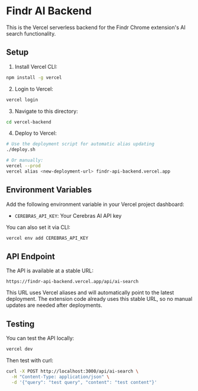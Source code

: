 # Findr AI Backend

This is the Vercel serverless backend for the Findr Chrome extension's AI search functionality.

## Setup

1. Install Vercel CLI:
```bash
npm install -g vercel
```

2. Login to Vercel:
```bash
vercel login
```

3. Navigate to this directory:
```bash
cd vercel-backend
```

4. Deploy to Vercel:
```bash
# Use the deployment script for automatic alias updating
./deploy.sh

# Or manually:
vercel --prod
vercel alias <new-deployment-url> findr-api-backend.vercel.app
```

## Environment Variables

Add the following environment variable in your Vercel project dashboard:

- `CEREBRAS_API_KEY`: Your Cerebras AI API key

You can also set it via CLI:
```bash
vercel env add CEREBRAS_API_KEY
```

## API Endpoint

The API is available at a stable URL:
```
https://findr-api-backend.vercel.app/api/ai-search
```

This URL uses Vercel aliases and will automatically point to the latest deployment.
The extension code already uses this stable URL, so no manual updates are needed after deployments.

## Testing

You can test the API locally:
```bash
vercel dev
```

Then test with curl:
```bash
curl -X POST http://localhost:3000/api/ai-search \
  -H "Content-Type: application/json" \
  -d '{"query": "test query", "content": "test content"}'
``` 